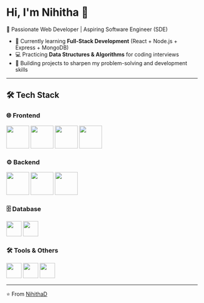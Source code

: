 # Hi, I'm Nihitha 👋

🎯 Passionate Web Developer | Aspiring Software Engineer (SDE)

- 🌱 Currently learning **Full-Stack Development** (React + Node.js + Express + MongoDB)
- 💻 Practicing **Data Structures & Algorithms** for coding interviews
- 🚀 Building projects to sharpen my problem-solving and development skills

---

## 🛠️ Tech Stack

### 🌐 Frontend
<p align="left">
  <img src="https://img.shields.io/badge/HTML5-E34F26?style=for-the-badge&logo=html5&logoColor=white" height="60"/>
  <img src="https://img.shields.io/badge/CSS3-1572B6?style=for-the-badge&logo=css3&logoColor=white" height="60"/>
  <img src="https://img.shields.io/badge/JavaScript-F7DF1E?style=for-the-badge&logo=javascript&logoColor=black" height="60"/>
  <img src="https://img.shields.io/badge/React-20232A?style=for-the-badge&logo=react&logoColor=61DAFB" height="60"/>
</p>

### ⚙️ Backend
<p align="left">
  <img src="https://img.shields.io/badge/Node.js-43853D?style=for-the-badge&logo=node.js&logoColor=white" height="60"/>
  <img src="https://img.shields.io/badge/Express.js-000000?style=for-the-badge&logo=express&logoColor=white" height="60"/>
  <img src="https://img.shields.io/badge/Java-ED8B00?style=for-the-badge&logo=openjdk&logoColor=white" height="60"/>
</p>

### 🗄️ Database
<p align="left">
  <img src="https://img.shields.io/badge/MongoDB-4EA94B?style=for-the-badge&logo=mongodb&logoColor=white" height="40"/>
  <img src="https://img.shields.io/badge/MySQL-005C84?style=for-the-badge&logo=mysql&logoColor=white" height="40"/>
</p>

### 🛠️ Tools & Others
<p align="left">
  <img src="https://img.shields.io/badge/Git-F05032?style=for-the-badge&logo=git&logoColor=white" height="40"/>
  <img src="https://img.shields.io/badge/GitHub-181717?style=for-the-badge&logo=github&logoColor=white" height="40"/>
  <img src="https://img.shields.io/badge/VS%20Code-0078d7?style=for-the-badge&logo=visual-studio-code&logoColor=white" height="40"/>
</p>



---
⭐️ From [NihithaD](https://github.com/NihithaD)
